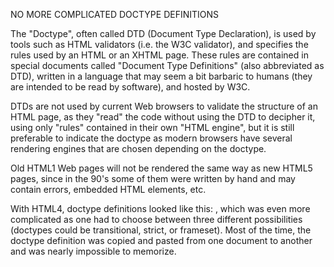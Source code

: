 NO MORE COMPLICATED DOCTYPE DEFINITIONS

The "Doctype", often called DTD (Document Type Declaration), is used by tools such as HTML validators (i.e.  the W3C validator), and specifies the rules used by  an HTML or an XHTML page. These rules are contained in special documents called "Document Type Definitions" (also abbreviated as DTD), written in a language that may seem a bit barbaric to humans (they are intended to be read by software), and hosted by W3C.

DTDs are not used by current Web browsers to  validate the structure of an HTML page, as  they "read" the code without using the DTD to decipher it, using only "rules" contained in their own "HTML engine", but it is still preferable to indicate the doctype as modern browsers have several rendering engines that are chosen depending on the doctype.

Old HTML1 Web pages will not be rendered the same way as new HTML5 pages, since in the 90's some of them were written by hand and may contain errors, embedded HTML elements, etc.

With HTML4, doctype definitions looked like this: <!DOCTYPE HTML PUBLIC "-//W3C//DTD HTML 4.01 Transitional//EN" "http://www.w3.org/TR/html4/loose.dtd">, which was even more complicated as one had to choose between three different possibilities (doctypes could be transitional, strict, or frameset). Most of the time, the doctype definition was copied and pasted from one document to another and was nearly impossible to memorize.